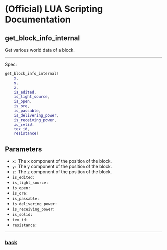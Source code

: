 
# (Official) LUA Scripting Documentation

## get_block_info_internal

Get various world data of a block.

___

Spec:

```lua
get_block_info_internal(
	x,
	y,
	z,
	is_edited,
	is_light_source,
	is_open,
	is_ore,
	is_passable,
	is_delivering_power,
	is_receiving_power,
	is_solid,
	tex_id,
	resistance)
```

## Parameters

- `x:` The x component of the position of the block.
- `y:` The y component of the position of the block.
- `z:` The z component of the position of the block.
- `is_edited:` 
- `is_light_source:` 
- `is_open:` 
- `is_ore:` 
- `is_passable:` 
- `is_delivering_power:` 
- `is_receiving_power:` 
- `is_solid:` 
- `tex_id:` 
- `resistance:` 

___

### [back](../other)
